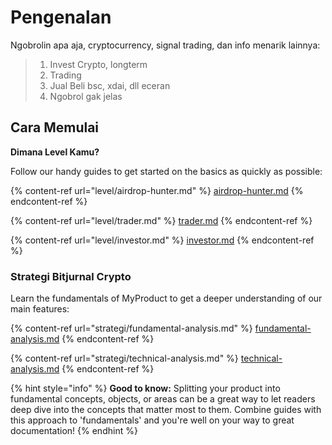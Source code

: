 # Pengenalan

Ngobrolin apa aja, cryptocurrency, signal trading, dan info menarik lainnya:

> 1. Invest Crypto, longterm
> 2. Trading
> 3. Jual Beli bsc, xdai, dll eceran
> 4. Ngobrol gak jelas

## Cara Memulai

**Dimana Level Kamu?**

Follow our handy guides to get started on the basics as quickly as possible:

{% content-ref url="level/airdrop-hunter.md" %}
[airdrop-hunter.md](level/airdrop-hunter.md)
{% endcontent-ref %}

{% content-ref url="level/trader.md" %}
[trader.md](level/trader.md)
{% endcontent-ref %}

{% content-ref url="level/investor.md" %}
[investor.md](level/investor.md)
{% endcontent-ref %}

### Strategi Bitjurnal Crypto

Learn the fundamentals of MyProduct to get a deeper understanding of our main features:

{% content-ref url="strategi/fundamental-analysis.md" %}
[fundamental-analysis.md](strategi/fundamental-analysis.md)
{% endcontent-ref %}

{% content-ref url="strategi/technical-analysis.md" %}
[technical-analysis.md](strategi/technical-analysis.md)
{% endcontent-ref %}

{% hint style="info" %}
**Good to know:** Splitting your product into fundamental concepts, objects, or areas can be a great way to let readers deep dive into the concepts that matter most to them. Combine guides with this approach to 'fundamentals' and you're well on your way to great documentation!
{% endhint %}
